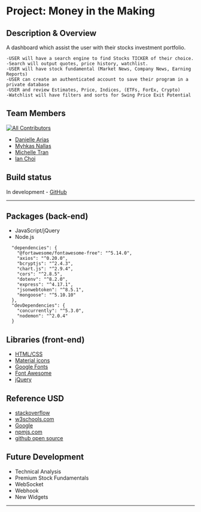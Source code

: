 # Project: Money in the Making

## Description & Overview

A dashboard which assist the user with their stocks investment portfolio.

```
-USER will have a search engine to find Stocks TICKER of their choice.
-Search will output quotes, price history, watchlist.
-USER will have stock fundamental (Market News, Company News, Earning Reports)
-USER can create an authenticated account to save their program in a private database
-USER and review Estimates, Price, Indices, (ETFs, ForEx, Crypto)
-Watchlist will have filters and sorts for Swing Price Exit Potential
```

## Team Members

[![All Contributors](https://img.shields.io/badge/contributors-3-yellow)](#contributors-)

- [Danielle Arias](https://github.com/drias321)
- [Myhkas Nallas](https://github.com/mnallas)
- [Michelle Tran](https://github.com/m-tran)
- [Ian Choi](https://github.com/ichoi21)

## Build status

In development - [GitHub](https://github.com/ichoi21/MiM)

<hr>

## Packages (back-end)

- JavaScript/jQuery
- Node.js

```
  "dependencies": {
    "@fortawesome/fontawesome-free": "^5.14.0",
    "axios": "^0.20.0",
    "bcryptjs": "^2.4.3",
    "chart.js": "^2.9.4",
    "cors": "^2.8.5",
    "dotenv": "^8.2.0",
    "express": "^4.17.1",
    "jsonwebtoken": "^8.5.1",
    "mongoose": "^5.10.10"
  },
  "devDependencies": {
    "concurrently": "^5.3.0",
    "nodemon": "^2.0.4"
  }
```

## Libraries (front-end)

- [HTML/CSS](https://w3schools.com)
- [Material icons](https://material.io/)
- [Google Fonts](https://fonts.google.com/)
- [Font Awesome](https://fontawesome.com/start)
- [jQuery](https://code.jquery.com/)

## Reference USD

- [stackoverflow](https://stackoverflow.com/)
- [w3schools.com](https://www.w3schools.com/)
- [Google](www.google.com)
- [npmjs.com](https://www.npmjs.com/)
- [github open source](github.com)

## Future Development

- Technical Analysis
- Premium Stock Fundamentals
- WebSocket
- Webhook
- New Widgets

<hr>
